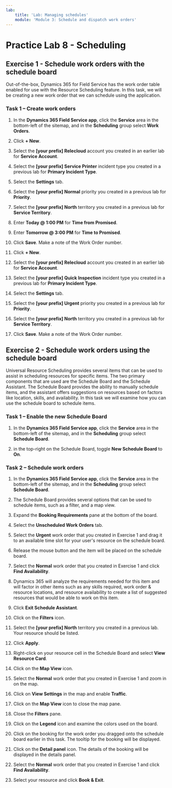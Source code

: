 ```yaml
---
lab:
    title: 'Lab: Managing schedules'
    module: 'Module 3: Schedule and dispatch work orders'
---
```


# Practice Lab 8 - Scheduling

## Exercise 1 - Schedule work orders with the schedule board

Out-of-the-box, Dynamics 365 for Field Service has the work order table enabled
for use with the Resource Scheduling feature. In this task, we will be creating
a new work order that we can schedule using the application.

### Task 1 – Create work orders

1. In the **Dynamics 365 Field Service app**, click the **Service** area in the bottom-left of the sitemap, and in the **Scheduling** group select **Work Orders**.

1. Click **+ New**.

1. Select the **[your prefix] Relecloud** account you created in an earlier lab for **Service Account**.

1. Select the **[your prefix] Service Printer** incident type you created in a previous lab for **Primary Incident Type**.

1. Select the **Settings** tab.

1. Select the **[your prefix] Normal** priority you created in a previous lab for **Priority**.

1. Select the **[your prefix] North** territory you created in a previous lab for **Service Territory**.

1. Enter **Today \@ 1:00 PM** for **Time from Promised**.

1. Enter **Tomorrow \@ 3:00 PM** for **Time to Promised**.

1. Click **Save**. Make a note of the Work Order number.

1. Click **+ New**.

1. Select the **[your prefix] Relecloud** account you created in an earlier lab for **Service Account**.

1. Select the **[your prefix] Quick Inspection** incident type you created in a previous lab for **Primary Incident Type**.

1. Select the **Settings** tab.

1. Select the **[your prefix] Urgent** priority you created in a previous lab for **Priority**.

1. Select the **[your prefix] North** territory you created in a previous lab for **Service Territory**.

1. Click **Save**. Make a note of the Work Order number.

## Exercise 2 - Schedule work orders using the schedule board

Universal Resource Scheduling provides several items that can be used to assist in scheduling resources for specific items. The two primary components that are used are the Schedule Board and the Schedule Assistant. The Schedule Board provides the ability to manually schedule items, and the assistant offers suggestions on resources based on factors like location, skills, and availability. In this task we will examine how you can use the schedule board to schedule items.

### Task 1 – Enable the new Schedule Board

1. In the **Dynamics 365 Field Service app**, click the **Service** area in the bottom-left of the sitemap, and in the **Scheduling** group select **Schedule Board**.

1. in the top-right on the Schedule Board, toggle **New Schedule Board** to **On**.

### Task 2 – Schedule work orders

1. In the **Dynamics 365 Field Service app**, click the **Service** area in the bottom-left of the sitemap, and in the **Scheduling** group select **Schedule Board**.

1. The Schedule Board provides several options that can be used to schedule items, such as a filter, and a map view.

1. Expand the **Booking Requirements** pane at the bottom of the board.

1. Select the **Unscheduled Work Orders** tab.

1. Select the **Urgent** work order that you created in Exercise 1 and drag it to an available time slot for your user's resource on the schedule board.

1. Release the mouse button and the item will be placed on the schedule board.

1. Select the **Normal** work order that you created in Exercise 1 and click **Find Availability**.

1. Dynamics 365 will analyze the requirements needed for this item and will factor in other items such as any skills required, work order & resource locations, and resource availability to create a list of suggested resources that would be able to work on this item.

1. Click **Exit Schedule Assistant**.

1. Click on the **Filters** icon.

1. Select the **[your prefix] North** territory you created in a previous lab. Your resource should be listed.

1. Click **Apply**.

1. Right-click on your resource cell in the Schedule Board and select **View Resource Card**.

1. Click on the **Map View** icon.

1. Select the **Normal** work order that you created in Exercise 1 and zoom in on the map.

1. Click on **View Settings** in the map and enable **Traffic**.

1. Click on the **Map View** icon to close the map pane.

1. Close the **Filters** pane.

1. Click on the **Legend** icon and examine the colors used on the board.

1. Click on the booking for the work order you dragged onto the schedule board earlier in this task. The tooltip for the booking will be displayed.

1. Click on the **Detail panel** icon. The details of the booking will be displayed in the details panel.

1. Select the **Normal** work order that you created in Exercise 1 and click **Find Availability**.

1. Select your resource and click **Book & Exit**.
